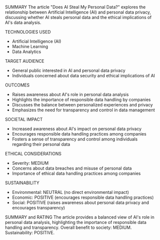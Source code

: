 SUMMARY
The article "Does AI Steal My Personal Data?" explores the relationship between Artificial Intelligence (AI) and personal data privacy, discussing whether AI steals personal data and the ethical implications of AI's data analysis.

TECHNOLOGIES USED
- Artificial Intelligence (AI)
- Machine Learning
- Data Analytics

TARGET AUDIENCE
- General public interested in AI and personal data privacy
- Individuals concerned about data security and ethical implications of AI

OUTCOMES
- Raises awareness about AI's role in personal data analysis
- Highlights the importance of responsible data handling by companies
- Discusses the balance between personalized experiences and privacy
- Emphasizes the need for transparency and control in data management

SOCIETAL IMPACT
- Increased awareness about AI's impact on personal data privacy
- Encourages responsible data handling practices among companies
- Fosters a sense of transparency and control among individuals regarding their personal data

ETHICAL CONSIDERATIONS
- Severity: MEDIUM
- Concerns about data breaches and misuse of personal data
- Importance of ethical data handling practices among companies

SUSTAINABILITY
- Environmental: NEUTRAL (no direct environmental impact)
- Economic: POSITIVE (encourages responsible data handling practices)
- Social: POSITIVE (raises awareness about personal data privacy and encourages transparency)

SUMMARY and RATING
The article provides a balanced view of AI's role in personal data analysis, highlighting the importance of responsible data handling and transparency. Overall benefit to society: MEDIUM. Sustainability: POSITIVE.
